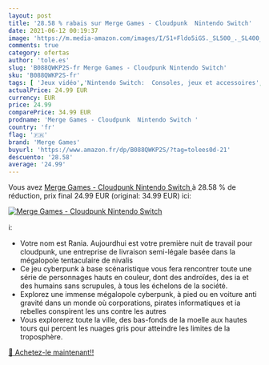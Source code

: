 ```yaml
---
layout: post
title: '28.58 % rabais sur Merge Games - Cloudpunk  Nintendo Switch'
date: 2021-06-12 00:19:37
image: 'https://m.media-amazon.com/images/I/51+Fldo5iGS._SL500_._SL400_.jpg'
comments: true
category: ofertas
author: 'tole.es'
slug: 'B088QWKP2S-fr Merge Games - Cloudpunk Nintendo Switch'
sku: 'B088QWKP2S-fr'
tags: [ 'Jeux vidéo','Nintendo Switch:  Consoles, jeux et accessoires','merge games', ]
actualPrice: 24.99 EUR
currency: EUR
price: 24.99
comparePrice: 34.99 EUR
prodname: 'Merge Games - Cloudpunk  Nintendo Switch '
country: 'fr'
flag: '🇫🇷'
brand: 'Merge Games'
buyurl: 'https://www.amazon.fr/dp/B088QWKP2S/?tag=tolees0d-21'
descuento: '28.58'
average: '24.99'
---
```


Vous avez [Merge Games - Cloudpunk  Nintendo Switch ](https://www.amazon.fr/dp/B088QWKP2S/?tag=tolees0d-21)  à  28.58 % de réduction, prix final  24.99 EUR (original: 34.99 EUR) ici:

[![Merge Games - Cloudpunk  Nintendo Switch](https://m.media-amazon.com/images/I/51+Fldo5iGS._SL500_._SL400_.jpg)](https://www.amazon.fr/dp/B088QWKP2S/?tag=tolees0d-21)

ℹ️:

- Votre nom est Rania. Aujourdhui est votre première nuit de travail pour cloudpunk, une entreprise de livraison semi-légale basée dans la mégalopole tentaculaire de nivalis
- Ce jeu cyberpunk à base scénaristique vous fera rencontrer toute une série de personnages hauts en couleur, dont des androïdes, des ia et des humains sans scrupules, à tous les échelons de la société.
- Explorez une immense mégalopole cyberpunk, à pied ou en voiture anti gravité dans un monde où corporations, pirates informatiques et ia rebelles conspirent les uns contre les autres
- Vous explorerez toute la ville, des bas-fonds de la moelle aux hautes tours qui percent les nuages gris pour atteindre les limites de la troposphère.

[🛒 Achetez-le maintenant!!](https://www.amazon.fr/dp/B088QWKP2S/?tag=tolees0d-21)
